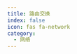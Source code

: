 ```yaml
---
title: 路由交换
index: false
icon: fas fa-network
category:
  - 网络
---
```


<div class="catalog-display-container">
  <Catalog hideHeading />
</div>